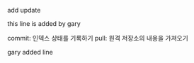 add
update

this line is added by gary

commit: 인덱스 상태를 기록하기
pull: 원격 저장소의 내용을 가져오기

gary added line